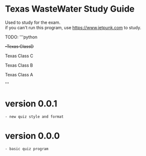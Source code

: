 # Texas WasteWater Study Guide 
Used to study for the exam.  
if you can't run this program, use https://www.jetpunk.com to study.


TODO: 
'''python

~~-Texas ClassD~~

Texas Class C

Texas Class B

Texas Class A

'''








# version 0.0.1
    - new quiz style and format 


# version 0.0.0 
    - basic quiz program 

